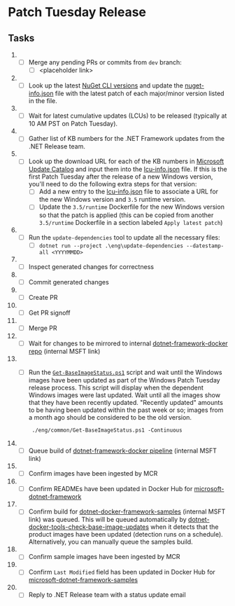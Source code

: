 # Patch Tuesday Release

## Tasks

1. - [ ] Merge any pending PRs or commits from `dev` branch:
      - [ ] &lt;placeholder link&gt;
1. - [ ] Look up the latest [NuGet CLI versions](https://www.nuget.org/downloads) and update the [nuget-info.json](https://github.com/microsoft/dotnet-framework-docker/blob/master/eng/nuget-info.json) file with the latest patch of each major/minor version listed in the file.
1. - [ ] Wait for latest cumulative updates (LCUs) to be released (typically at 10 AM PST on Patch Tuesday).
1. - [ ] Gather list of KB numbers for the .NET Framework updates from the .NET Release team.
1. - [ ] Look up the download URL for each of the KB numbers in [Microsoft Update Catalog](https://www.catalog.update.microsoft.com/) and input them into the [lcu-info.json](https://github.com/microsoft/dotnet-framework-docker/blob/master/eng/lcu-info.json) file. If this is the first Patch Tuesday after the release of a new Windows version, you'll need to do the following extra steps for that version:
      - [ ] Add a new entry to the [lcu-info.json](https://github.com/microsoft/dotnet-framework-docker/blob/master/eng/lcu-info.json) file to associate a URL for the new Windows version and `3.5` runtime version.
      - [ ] Update the `3.5/runtime` Dockerfile for the new Windows version so that the patch is applied (this can be copied from another `3.5/runtime` Dockerfile in a section labeled `Apply latest patch`)
1. - [ ] Run the `update-dependencies` tool to update all the necessary files:
      - [ ] `dotnet run --project .\eng\update-dependencies --datestamp-all <YYYYMMDD>`
1. - [ ] Inspect generated changes for correctness
1. - [ ] Commit generated changes
1. - [ ] Create PR
1. - [ ] Get PR signoff
1. - [ ] Merge PR
1. - [ ] Wait for changes to be mirrored to internal [dotnet-framework-docker repo](https://dev.azure.com/dnceng/internal/_git/Microsoft-dotnet-framework-docker) (internal MSFT link)
1. - [ ] Run the [`Get-BaseImageStatus.ps1`](https://github.com/microsoft/dotnet-framework-docker/blob/master/eng/common/Get-BaseImageStatus.ps1) script and wait until the Windows images have been updated as part of the Windows Patch Tuesday release process. This script will display when the dependent Windows images were last updated. Wait until all the images show that they have been recently updated. "Recently updated" amounts to be having been updated within the past week or so; images from a month ago should be considered to be the old version.

          ./eng/common/Get-BaseImageStatus.ps1 -Continuous
1. - [ ] Queue build of [dotnet-framework-docker pipeline](https://dev.azure.com/dnceng/internal/_build?definitionId=372) (internal MSFT link)
1. - [ ] Confirm images have been ingested by MCR
1. - [ ] Confirm READMEs have been updated in Docker Hub for [microsoft-dotnet-framework](https://hub.docker.com/_/microsoft-dotnet-framework)
1. - [ ] Confirm build for [dotnet-docker-framework-samples](https://dev.azure.com/dnceng/internal/_build?definitionId=374) (internal MSFT link) was queued. This will be queued automatically by [dotnet-docker-tools-check-base-image-updates](https://dev.azure.com/dnceng/internal/_build?definitionId=536) when it detects that the product images have been updated (detection runs on a schedule). Alternatively, you can manually queue the samples build.
1. - [ ] Confirm sample images have been ingested by MCR
1. - [ ] Confirm `Last Modified` field has been updated in Docker Hub for [microsoft-dotnet-framework-samples](https://hub.docker.com/_/microsoft-dotnet-framework-samples/)
1. - [ ] Reply to .NET Release team with a status update email
